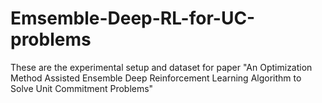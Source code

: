 # Emsemble-Deep-RL-for-UC-problems
These are the experimental setup and dataset for paper "An Optimization Method Assisted Ensemble Deep Reinforcement Learning Algorithm to Solve Unit Commitment Problems"
